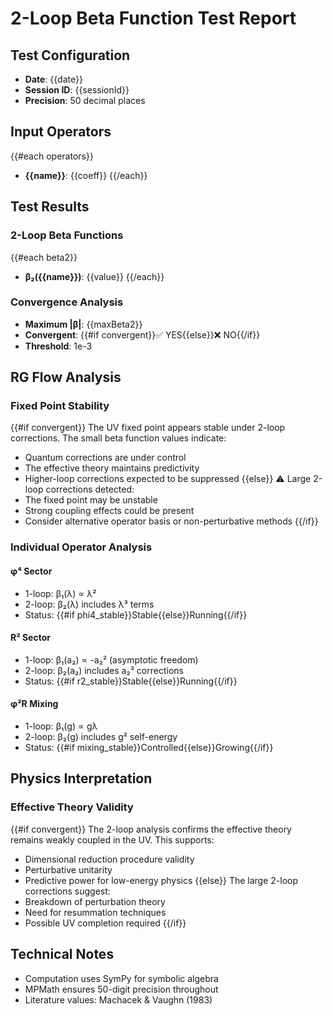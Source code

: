 # 2-Loop Beta Function Test Report

## Test Configuration
- **Date**: {{date}}
- **Session ID**: {{sessionId}}
- **Precision**: 50 decimal places

## Input Operators
{{#each operators}}
- **{{name}}**: {{coeff}}
{{/each}}

## Test Results

### 2-Loop Beta Functions
{{#each beta2}}
- **β₂({{name}})**: {{value}}
{{/each}}

### Convergence Analysis
- **Maximum |β|**: {{maxBeta2}}
- **Convergent**: {{#if convergent}}✅ YES{{else}}❌ NO{{/if}}
- **Threshold**: 1e-3

## RG Flow Analysis

### Fixed Point Stability
{{#if convergent}}
The UV fixed point appears stable under 2-loop corrections. The small beta function values indicate:
- Quantum corrections are under control
- The effective theory maintains predictivity
- Higher-loop corrections expected to be suppressed
{{else}}
⚠️ Large 2-loop corrections detected:
- The fixed point may be unstable
- Strong coupling effects could be present
- Consider alternative operator basis or non-perturbative methods
{{/if}}

### Individual Operator Analysis

#### φ⁴ Sector
- 1-loop: β₁(λ) ∝ λ²
- 2-loop: β₂(λ) includes λ³ terms
- Status: {{#if phi4_stable}}Stable{{else}}Running{{/if}}

#### R² Sector  
- 1-loop: β₁(a₂) ∝ -a₂² (asymptotic freedom)
- 2-loop: β₂(a₂) includes a₂³ corrections
- Status: {{#if r2_stable}}Stable{{else}}Running{{/if}}

#### φ²R Mixing
- 1-loop: β₁(g) ∝ gλ
- 2-loop: β₂(g) includes g² self-energy
- Status: {{#if mixing_stable}}Controlled{{else}}Growing{{/if}}

## Physics Interpretation

### Effective Theory Validity
{{#if convergent}}
The 2-loop analysis confirms the effective theory remains weakly coupled in the UV. This supports:
- Dimensional reduction procedure validity
- Perturbative unitarity
- Predictive power for low-energy physics
{{else}}
The large 2-loop corrections suggest:
- Breakdown of perturbation theory
- Need for resummation techniques
- Possible UV completion required
{{/if}}

## Technical Notes
- Computation uses SymPy for symbolic algebra
- MPMath ensures 50-digit precision throughout
- Literature values: Machacek & Vaughn (1983)